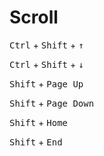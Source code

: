 # Scroll
<kbd>Ctrl</kbd> + <kbd>Shift</kbd> + <kbd>↑</kbd>

<kbd>Ctrl</kbd> + <kbd>Shift</kbd> + <kbd>↓</kbd>


<kbd>Shift</kbd> + <kbd>Page Up</kbd>

<kbd>Shift</kbd> + <kbd>Page Down</kbd>


<kbd>Shift</kbd> + <kbd>Home</kbd>

<kbd>Shift</kbd> + <kbd>End</kbd>
